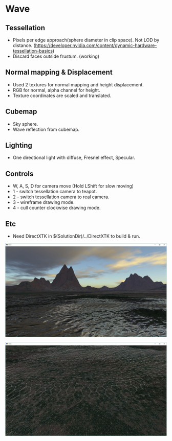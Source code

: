 # Wave

## Tessellation 
- Pixels per edge approach(sphere diameter in clip space). Not LOD by distance. (https://developer.nvidia.com/content/dynamic-hardware-tessellation-basics)
- Discard faces outside frustum. (working)

## Normal mapping & Displacement
- Used 2 textures for normal mapping and height displacement.
- RGB for normal, alpha channel for height.
- Texture coordinates are scaled and translated.

## Cubemap
- Sky sphere.
- Wave reflection from cubemap.

## Lighting
- One directional light with diffuse, Fresnel effect, Specular.

## Controls
- W, A, S, D for camera move (Hold LShift for slow moving)
- 1 - switch tessellation camera to teapot.
- 2 - switch tessellation camera to real camera.
- 3 - wireframe drawing mode.
- 4 - cull counter clockwise drawing mode.

## Etc
- Need DirectXTK in $(SolutionDir)/../DirectXTK to build & run.

![Image](./wave.jpg)

![Image](./wave_tessellation.jpg)